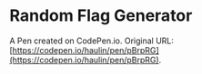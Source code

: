 # Random Flag Generator

A Pen created on CodePen.io. Original URL: [https://codepen.io/haulin/pen/pBrpRG](https://codepen.io/haulin/pen/pBrpRG).

